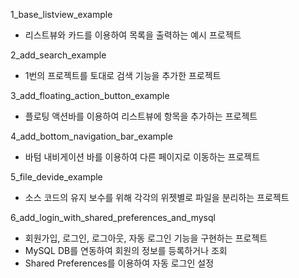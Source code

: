 1_base_listview_example
- 리스트뷰와 카드를 이용하여 목록을 출력하는 예시 프로젝트

2_add_search_example
- 1번의 프로젝트를 토대로 검색 기능을 추가한 프로젝트

3_add_floating_action_button_example
- 플로팅 액션바를 이용하여 리스트뷰에 항목을 추가하는 프로젝트

4_add_bottom_navigation_bar_example
- 바텀 내비게이션 바를 이용하여 다른 페이지로 이동하는 프로젝트

5_file_devide_example
- 소스 코드의 유지 보수를 위해 각각의 위젯별로 파일을 분리하는 프로젝트

6_add_login_with_shared_preferences_and_mysql
- 회원가입, 로그인, 로그아웃, 자동 로그인 기능을 구현하는 프로젝트
- MySQL DB를 연동하여 회원의 정보를 등록하거나 조회
- Shared Preferences를 이용하여 자동 로그인 설정
